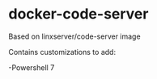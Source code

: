 # docker-code-server

Based on linxserver/code-server image

Contains customizations to add:

-Powershell 7
